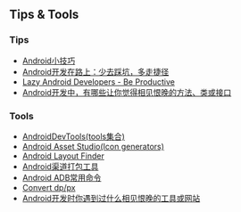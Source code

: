 ## Tips & Tools

### Tips

- [Android小技巧][tips1]
- [Android开发在路上：少去踩坑，多走捷径][tips2]
- [Lazy Android Developers - Be Productive][tips3]
- [Android开发中，有哪些让你觉得相见恨晚的方法、类或接口][tips4]
 


### Tools

- [AndroidDevTools(tools集合)][tools1]  
- [Android Asset Studio(Icon generators)][tools2]
- [Android Layout Finder][tools3]
- [Android渠道打包工具][tools4]
- [Android ADB常用命令][tools5]
- [Convert dp/px][tools6]
- [Android开发时你遇到过什么相见恨晚的工具或网站][tools7]





[tips1]: http://android.jobbole.com/80645/
[tips2]: http://djt.qq.com/article/view/1193
[tips3]: https://speakerdeck.com/pareshmayani/lazy-android-developers-be-productive
[tips4]: https://www.zhihu.com/question/33636939


[tools1]: http://www.androiddevtools.cn/
[tools2]: http://romannurik.github.io/AndroidAssetStudio/
[tools3]: https://www.buzzingandroid.com/tools/android-layout-finder/
[tools4]: https://github.com/mcxiaoke/gradle-packer-plugin
[tools5]: http://blog.jobbole.com/61592/
[tools6]: http://androidpixels.net/
[tools7]: https://www.zhihu.com/question/27140400